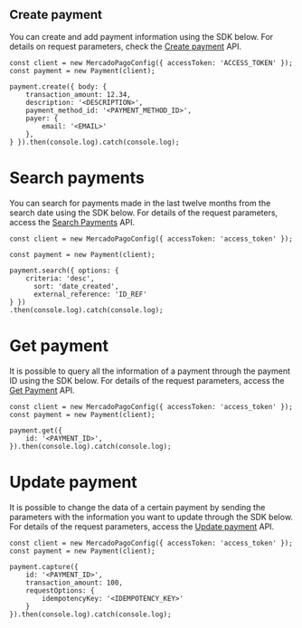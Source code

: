## Create payment

You can create and add payment information using the SDK below. For details on request parameters, check the [Create payment](/developers/en/reference/payments/_payments/post) API.

```node
const client = new MercadoPagoConfig({ accessToken: 'ACCESS_TOKEN' });
const payment = new Payment(client);

payment.create({ body: {
	transaction_amount: 12.34,
	description: '<DESCRIPTION>',
	payment_method_id: '<PAYMENT_METHOD_ID>',
	payer: {
		email: '<EMAIL>'
	},
} }).then(console.log).catch(console.log);
```

# Search payments

You can search for payments made in the last twelve months from the search date using the SDK below. For details of the request parameters, access the [Search Payments](https://www.mercadopago[FAKER][URL][DOMAIN]/developers/en/reference/payments/_payments_search/get) API.

```node
const client = new MercadoPagoConfig({ accessToken: 'access_token' });

const payment = new Payment(client);

payment.search({ options: {
	criteria: 'desc',
      sort: 'date_created',
      external_reference: 'ID_REF'
} })
.then(console.log).catch(console.log);
```

# Get payment

It is possible to query all the information of a payment through the payment ID using the SDK below. For details of the request parameters, access the [Get Payment](/developers/en/reference/payments/_payments_id/get) API.

```node
const client = new MercadoPagoConfig({ accessToken: 'access_token' });
const payment = new Payment(client);

payment.get({
	id: '<PAYMENT_ID>',
}).then(console.log).catch(console.log);
```

# Update payment

It is possible to change the data of a certain payment by sending the parameters with the information you want to update through the SDK below. For details of the request parameters, access the [Update payment](/developers/en/reference/payments/_payments_id/put) API.

```node
const client = new MercadoPagoConfig({ accessToken: 'access_token' });
const payment = new Payment(client);

payment.capture({
	id: '<PAYMENT_ID>',
	transaction_amount: 100,
	requestOptions: {
		idempotencyKey: '<IDEMPOTENCY_KEY>'
	}
}).then(console.log).catch(console.log);
```